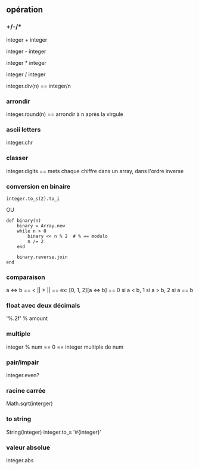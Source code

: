 ## opération

### +/-/*

integer + integer

integer - integer

integer * integer

integer / integer

integer.div(n) == integer/n


### arrondir

integer.round(n) == arrondir à n après la virgule

### ascii letters

integer.chr

### classer

integer.digits == mets chaque chiffre dans un array, dans l'ordre inverse

### conversion en binaire

	integer.to_s(2).to_i

OU 

	def binary(n)
		binary = Array.new 
		while n > 0
			binary << n % 2  # % == modulo
			n /= 2
		end 

		binary.reverse.join
	end


### comparaison

a <=> b == < || > || ==
ex: [0, 1, 2][a <=> b] == 0 si a < b, 1 si a > b, 2 si a == b

### float avec deux décimals

 '%.2f' % amount

### multiple

integer % num == 0 == integer multiple de num

### pair/impair

integer.even? 

### racine carrée

Math.sqrt(interger)

### to string

String(integer)
integer.to_s
'#{integer}'

### valeur absolue

integer.abs






